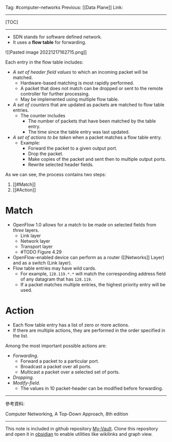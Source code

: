 Tag: #computer-networks 
Previous: [[Data Plane]]
Link: 

---

[TOC]

---

- SDN stands for software defined network.
- It uses a **flow table** for forwarding.

![[Pasted image 20221217162715.png]]

Each entry in the flow table includes:

- *A set of header field values* to which an incoming packet will be matched.
	- Hardware-based matching is most rapidly performed.
	- A packet that does not match can be dropped or sent to the remote controller for further processing.
	- May be implemented using multiple flow table.
- *A set of counters* that are updated as packets are matched to flow table entries.
	- The counter includes 
		- The number of packets that have been matched by the table entry.
		- The time since the table entry was last updated.
- *A set of actions to be taken* when a packet matches a flow table entry.
	- Example:
		- Forward the packet to a given output port.
		- Drop the packet.
		- Make copies of the packet and sent then to multiple output ports.
		- Rewrite selected header fields.

As we can see, the process contains two steps:

1. [[#Match]]
2. [[#Action]]

# Match

- OpenFlow 1.0 allows for a match to be made on selected fields from *three* layers.
	- Link layer
	- Network layer
	- Transport layer
	- #TODO Figure 4.29
- OpenFlow-enabled device can perform as a router ([[Networks]] Layer) and as a switch (Link layer).
- Flow table entries may have wild cards.
	- For example, `128.119.*.*` will match the corresponding address field of any datagram that has `128.119`.
	- If a packet matches multiple entries, the highest priority entry will be used.

# Action

- Each flow table entry has a list of zero or more actions.
- If there are multiple actions, they are performed in the order specified in the list.

Among the most important possible actions are:

- *Forwarding*.
	- Forward a packet to a particular port.
	- Broadcast a packet over all ports.
	- Multicast a packet over a selected set of ports.
- *Dropping*.
- *Modify-field*.
	- The values in 10 packet-header can be modified before forwarding.

---

參考資料:

Computer Networking, A Top-Down Approach, 8th edition

---

This note is included in github repository [My-Vault](https://github.com/LittleD3092/My-Vault.git). Clone this repository and open it in [obsidian](https://obsidian.md/) to enable utilities like wikilinks and graph view.